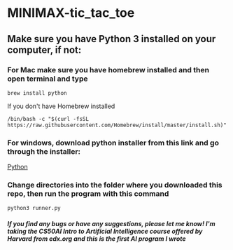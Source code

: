 # MINIMAX-tic_tac_toe
## Make sure you have Python 3 installed on your computer, if not:

### For Mac make sure you have homebrew installed and then open terminal and type 
  `brew install python`
  
  If you don't have Homebrew installed
  
  `/bin/bash -c "$(curl -fsSL https://raw.githubusercontent.com/Homebrew/install/master/install.sh)"`
  
  
### For windows, download python installer from this link and go through the installer:
  [Python](https://www.python.org/downloads/windows/)
  
  
### Change directories into the folder where you downloaded this repo, then run the program with this command
  `python3 runner.py`


##### If you find any bugs or have any suggestions, please let me know! I'm taking the CS50AI Intro to Artificial Intelligence course offered by Harvard from edx.org and this is the first AI program I wrote
